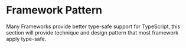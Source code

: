 # Framework Pattern

Many Frameworks provide better type-safe support for TypeScript, this section will provide technique and design pattern that most framework apply type-safe.

